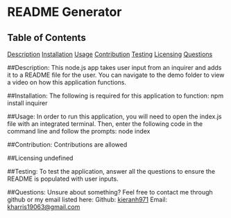 # README Generator

## Table of Contents
[Description](#description)
[Installation](#installation)
[Usage](#usage)
[Contribution](#contribution)
[Testing](#testing)
[Licensing](#licensing)
[Questions](#questions)

##Description:
This node.js app takes user input from an inquirer and adds it to a README file for the user. You can navigate to the demo folder to view a video on how this application functions.

##Installation:
The following is required for this application to function: npm install inquirer

##Usage:
In order to run this application, you will need to open the index.js file with an integrated terminal. Then, enter the following code in the command line and follow the prompts: node index

##Contribution:
Contributions are allowed

##Licensing
undefined

##Testing:
To test the application, answer all the questions to ensure the README is populated with user inputs.

##Questions:
Unsure about something? Feel free to contact me through github or my email listed here:
  Github: [kieranh971](https://github.com/kieranh971)
  Email: kharris19063@gmail.com
